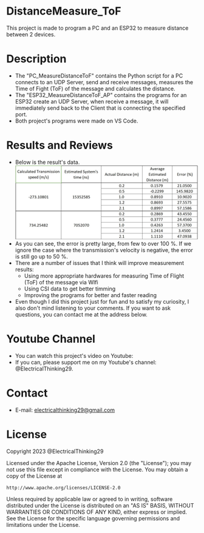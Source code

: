 # DistanceMeasure_ToF
This project is made to program a PC and an ESP32 to measure distance between 2 devices.

# Description
+ The "PC_MeasureDistanceToF" contains the Python script for a PC connects to an UDP Server,
send and receive messages, measures the Time of Fight (ToF) of the message and calculates
the distance.
+ The "ESP32_MeasureDistanceToF_AP" contains the programs for an ESP32 create an UDP Server, 
when receive a message, it will immediately send back to the Client that is connecting the
specified port.
+ Both project's programs were made on VS Code.

# Results and Reviews
+ Below is the result's data.
![Result2](result2.jpg)
+ As you can see, the error is pretty large, from few to over 100 %. If we ignore the case
where the transmission's velocity is negative, the error is still go up to 50 %.
+ There are a number of issues that I think will improve measurement results:
  * Using more appropriate hardwares for measuring Time of Flight (ToF) of the message via WIfi
  * Using CSI data to get better timming
  * Improving the programs for better and faster reading
+ Even though I did this project just for fun and to satisfy my curiosity, I also don't mind listening
to your comments. If you want to ask questions, you can contact me at the address below.

# Youtube Channel
+ You can watch this project's video on Youtube: 
+ If you can, please support me on my Youtube's channel: @ElectricalThinking29.

# Contact
+ E-mail: electricalthinking29@gmail.com

# License
Copyright 2023 @ElectricalThinking29

Licensed under the Apache License, Version 2.0 (the "License");
you may not use this file except in compliance with the License.
You may obtain a copy of the License at

    http://www.apache.org/licenses/LICENSE-2.0

Unless required by applicable law or agreed to in writing, software
distributed under the License is distributed on an "AS IS" BASIS,
WITHOUT WARRANTIES OR CONDITIONS OF ANY KIND, either express or implied.
See the License for the specific language governing permissions and
limitations under the License.
